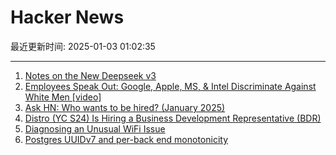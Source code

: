 # Hacker News

最近更新时间: 2025-01-03 01:02:35

--- 
1. [Notes on the New Deepseek v3](https://composio.dev/blog/notes-on-new-deepseek-v3/) 
2. [Employees Speak Out: Google, Apple, MS, & Intel Discriminate Against White Men [video]](https://www.youtube.com/watch?v=sdwtMtaIkGM) 
3. [Ask HN: Who wants to be hired? (January 2025)](https://news.ycombinator.com/item?id=42575535) 
4. [Distro (YC S24) Is Hiring a Business Development Representative (BDR)](https://www.ycombinator.com/companies/distro/jobs/FFzY0sx-business-development-representative) 
5. [Diagnosing an Unusual WiFi Issue](https://ryuuta.net/blog/diagnosing-an-unsual-wifi-issue/) 
6. [Postgres UUIDv7 and per-back end monotonicity](https://brandur.org/fragments/uuid-v7-monotonicity) 
